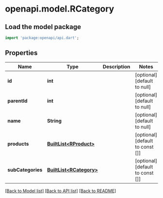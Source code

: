 # openapi.model.RCategory

## Load the model package
```dart
import 'package:openapi/api.dart';
```

## Properties
Name | Type | Description | Notes
------------ | ------------- | ------------- | -------------
**id** | **int** |  | [optional] [default to null]
**parentId** | **int** |  | [optional] [default to null]
**name** | **String** |  | [optional] [default to null]
**products** | [**BuiltList&lt;RProduct&gt;**](RProduct.md) |  | [optional] [default to const []]
**subCategories** | [**BuiltList&lt;RCategory&gt;**](RCategory.md) |  | [optional] [default to const []]

[[Back to Model list]](../README.md#documentation-for-models) [[Back to API list]](../README.md#documentation-for-api-endpoints) [[Back to README]](../README.md)


